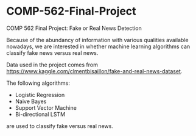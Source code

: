 # COMP-562-Final-Project
COMP 562 Final Project: Fake or Real News Detection


Because of the abundancy of information with various qualities available nowadays, we are interested in whether machine learning algorithms can classify fake news versus real news.

Data used in the project comes from https://www.kaggle.com/clmentbisaillon/fake-and-real-news-dataset.

The following algorithms:

- Logistic Regression
- Naive Bayes
- Support Vector Machine
- Bi-directional LSTM 

are used to classify fake versus real news.

